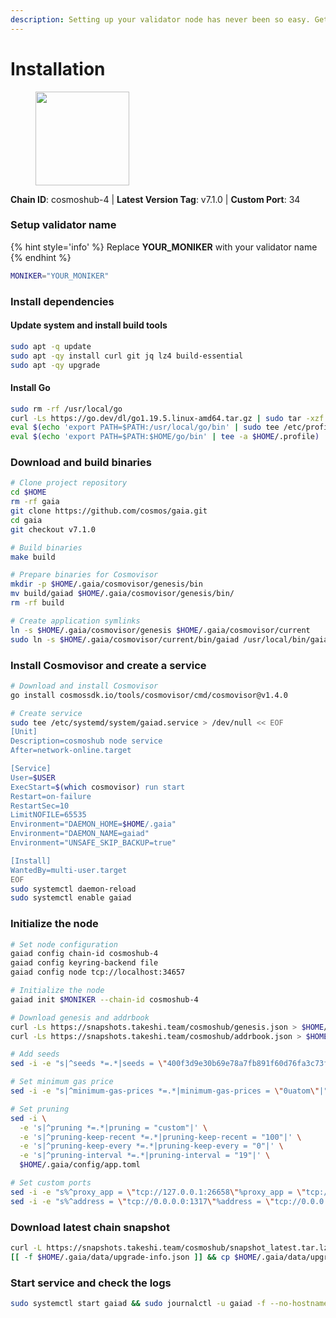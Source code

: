 ```yaml
---
description: Setting up your validator node has never been so easy. Get your validator running in minutes by following step by step instructions.
---
```


# Installation

<figure><img src="https://raw.githubusercontent.com/kj89/testnet_manuals/main/pingpub/logos/cosmoshub.png" width="150" alt=""><figcaption></figcaption></figure>

**Chain ID**: cosmoshub-4 | **Latest Version Tag**: v7.1.0 | **Custom Port**: 34

### Setup validator name

{% hint style='info' %}
Replace **YOUR_MONIKER** with your validator name
{% endhint %}

```bash
MONIKER="YOUR_MONIKER"
```

### Install dependencies

#### Update system and install build tools

```bash
sudo apt -q update
sudo apt -qy install curl git jq lz4 build-essential
sudo apt -qy upgrade
```

#### Install Go

```bash
sudo rm -rf /usr/local/go
curl -Ls https://go.dev/dl/go1.19.5.linux-amd64.tar.gz | sudo tar -xzf - -C /usr/local
eval $(echo 'export PATH=$PATH:/usr/local/go/bin' | sudo tee /etc/profile.d/golang.sh)
eval $(echo 'export PATH=$PATH:$HOME/go/bin' | tee -a $HOME/.profile)
```

### Download and build binaries

```bash
# Clone project repository
cd $HOME
rm -rf gaia
git clone https://github.com/cosmos/gaia.git
cd gaia
git checkout v7.1.0

# Build binaries
make build

# Prepare binaries for Cosmovisor
mkdir -p $HOME/.gaia/cosmovisor/genesis/bin
mv build/gaiad $HOME/.gaia/cosmovisor/genesis/bin/
rm -rf build

# Create application symlinks
ln -s $HOME/.gaia/cosmovisor/genesis $HOME/.gaia/cosmovisor/current
sudo ln -s $HOME/.gaia/cosmovisor/current/bin/gaiad /usr/local/bin/gaiad
```

### Install Cosmovisor and create a service

```bash
# Download and install Cosmovisor
go install cosmossdk.io/tools/cosmovisor/cmd/cosmovisor@v1.4.0

# Create service
sudo tee /etc/systemd/system/gaiad.service > /dev/null << EOF
[Unit]
Description=cosmoshub node service
After=network-online.target

[Service]
User=$USER
ExecStart=$(which cosmovisor) run start
Restart=on-failure
RestartSec=10
LimitNOFILE=65535
Environment="DAEMON_HOME=$HOME/.gaia"
Environment="DAEMON_NAME=gaiad"
Environment="UNSAFE_SKIP_BACKUP=true"

[Install]
WantedBy=multi-user.target
EOF
sudo systemctl daemon-reload
sudo systemctl enable gaiad
```

### Initialize the node

```bash
# Set node configuration
gaiad config chain-id cosmoshub-4
gaiad config keyring-backend file
gaiad config node tcp://localhost:34657

# Initialize the node
gaiad init $MONIKER --chain-id cosmoshub-4

# Download genesis and addrbook
curl -Ls https://snapshots.takeshi.team/cosmoshub/genesis.json > $HOME/.gaia/config/genesis.json
curl -Ls https://snapshots.takeshi.team/cosmoshub/addrbook.json > $HOME/.gaia/config/addrbook.json

# Add seeds
sed -i -e "s|^seeds *=.*|seeds = \"400f3d9e30b69e78a7fb891f60d76fa3c73f0ecc@cosmoshub.rpc.takeshi.team:34659\"|" $HOME/.gaia/config/config.toml

# Set minimum gas price
sed -i -e "s|^minimum-gas-prices *=.*|minimum-gas-prices = \"0uatom\"|" $HOME/.gaia/config/app.toml

# Set pruning
sed -i \
  -e 's|^pruning *=.*|pruning = "custom"|' \
  -e 's|^pruning-keep-recent *=.*|pruning-keep-recent = "100"|' \
  -e 's|^pruning-keep-every *=.*|pruning-keep-every = "0"|' \
  -e 's|^pruning-interval *=.*|pruning-interval = "19"|' \
  $HOME/.gaia/config/app.toml

# Set custom ports
sed -i -e "s%^proxy_app = \"tcp://127.0.0.1:26658\"%proxy_app = \"tcp://127.0.0.1:34658\"%; s%^laddr = \"tcp://127.0.0.1:26657\"%laddr = \"tcp://127.0.0.1:34657\"%; s%^pprof_laddr = \"localhost:6060\"%pprof_laddr = \"localhost:34060\"%; s%^laddr = \"tcp://0.0.0.0:26656\"%laddr = \"tcp://0.0.0.0:34656\"%; s%^prometheus_listen_addr = \":26660\"%prometheus_listen_addr = \":34660\"%" $HOME/.gaia/config/config.toml
sed -i -e "s%^address = \"tcp://0.0.0.0:1317\"%address = \"tcp://0.0.0.0:34317\"%; s%^address = \":8080\"%address = \":34080\"%; s%^address = \"0.0.0.0:9090\"%address = \"0.0.0.0:34090\"%; s%^address = \"0.0.0.0:9091\"%address = \"0.0.0.0:34091\"%; s%^address = \"0.0.0.0:8545\"%address = \"0.0.0.0:34545\"%; s%^ws-address = \"0.0.0.0:8546\"%ws-address = \"0.0.0.0:34546\"%" $HOME/.gaia/config/app.toml
```

### Download latest chain snapshot

```bash
curl -L https://snapshots.takeshi.team/cosmoshub/snapshot_latest.tar.lz4 | tar -Ilz4 -xf - -C $HOME/.gaia
[[ -f $HOME/.gaia/data/upgrade-info.json ]] && cp $HOME/.gaia/data/upgrade-info.json $HOME/.gaia/cosmovisor/genesis/upgrade-info.json
```

### Start service and check the logs

```bash
sudo systemctl start gaiad && sudo journalctl -u gaiad -f --no-hostname -o cat
```
